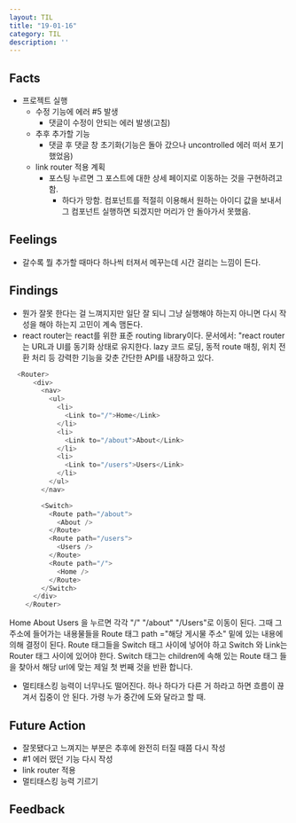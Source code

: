 ```yaml
---
layout: TIL
title: "19-01-16"
category: TIL
description: ''
---
```


## Facts

- 프로젝트 실행
  - 수정 기능에 에러 #5 발생
    - 댓글이 수정이 안되는 에러 발생(고침)
  - 추후 추가할 기능
    - 댓글 후 댓글 창 초기화(기능은 돌아 갔으나 uncontrolled 에러 떠서 포기했었음)
  - link router 적용 계획
    - 포스팅 누르면 그 포스트에 대한 상세 페이지로 이동하는 것을 구현하려고 함.
      - 하다가 망함. 컴포넌트를 적절히 이용해서 원하는 아이디 값을 보내서 그 컴포넌트 실행하면 되겠지만 머리가 안 돌아가서 못했음.

## Feelings

- 갈수록 뭘 추가할 때마다 하나씩 터져서 메꾸는데 시간 걸리는 느낌이 든다.

## Findings

- 뭔가 잘못 한다는 걸 느껴지지만 일단 잘 되니 그냥 실행해야 하는지 아니면 다시 작성을 해야 하는지 고민이 계속 맴돈다.
- react router는 react를 위한 표준 routing library이다. 문서에서: "react router는 URL과 UI를 동기화 상태로 유지한다. lazy 코드 로딩, 동적 route 매칭, 위치 전환 처리 등 강력한 기능을 갖춘 간단한 API를 내장하고 있다.

``` javascript 
  <Router>
      <div>
        <nav>
          <ul>
            <li>
              <Link to="/">Home</Link>
            </li>
            <li>
              <Link to="/about">About</Link>
            </li>
            <li>
              <Link to="/users">Users</Link>
            </li>
          </ul>
        </nav>

        <Switch>
          <Route path="/about">
            <About />
          </Route>
          <Route path="/users">
            <Users />
          </Route>
          <Route path="/">
            <Home />
          </Route>
        </Switch>
      </div>
    </Router>
```

Home About Users 을 누르면 각각 "/" "/about" "/Users"로 이동이 된다. 그때 그 주소에 들어가는 내용물들을  Route 태그 path ="해당 게시물 주소" 밑에 있는 내용에 의해 결정이 된다. Route 태그들을 Switch 태그 사이에 넣어야 하고 Switch 와 Link는 Router 태그 사이에 있어야 한다. Switch 태그는 children에 속해 있는 Route 태그 들을 찾아서  해당 url에 맞는 제일 첫 번째 것을 반환 합니다.

- 멀티태스킹 능력이 너무나도 떨어진다. 하나 하다가 다른 거 하라고 하면 흐름이 끊겨서 집중이 안 된다. 가령 누가 중간에 도와 달라고 할 때.

## Future Action

- 잘못됐다고 느껴지는 부분은 추후에 완전히 터질 때쯤 다시 작성
- #1 에러 떴던 기능 다시 작성
- link router 적용
- 멀티태스킹 능력 기르기

## Feedback
